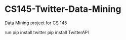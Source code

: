 # CS145-Twitter-Data-Mining
Data Mining project for CS 145

run pip install twitter
pip install TwitterAPI